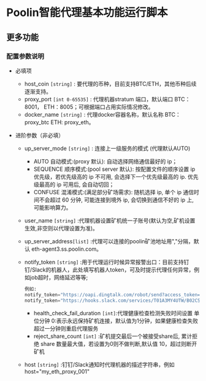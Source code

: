 # Poolin智能代理基本功能运行脚本

## 更多功能

### 配置参数说明

- 必填项
  - host_coin `[string]`       : 要代理的币种，目前支持BTC/ETH，其他币种后续逐渐支持。
  - proxy_port `[int 0-65535]` : 代理机器stratum 端口，默认端口 BTC：8001， ETH：8005；可根据端口占用实际情况修改。
  - docker_name `[string]`     : 代理docker容器名称，默认名称   BTC：proxy_btc ETH: proxy_eth。

- 进阶参数（非必填）
  - up_server_mode `[string]`  : 连接上一级服务的模式 (代理默认AUTO)
    - AUTO       自动模式:(proxy 默认): 自动选择网络通信最好的 ip；
    - SEQUENCE   顺序模式:(pool server 默认): 按配置文件的顺序设置 ip 优先级，若优先级高的 ip 不可用, 会选择下一个优先级最高的 ip. 优先级最高的 ip 可用后, 会自动切回；
    - CONFUSE    混淆模式:(满足部分矿场需求): 随机选择 ip, 单个 ip 通信时间不会超过 60 分钟, 可能连接到境外 ip, 会切换到通信不好的 ip 上, 可能影响算力。

  - user_name `[string]`       :代理机器设置矿机统一子账号(默认为空,矿机设置生效,非空则以代理设置为准)。
  - up_server_address`[list]`  :代理可以连接的poolin矿池地址用","分隔，默认 eth-agent3.ss.poolin.com。
  - notify_token `[string]`       :用于代理运行时候异常报警出口：目前支持钉钉/Slack的机器人，此处填写机器人token，可及时提示代理任何异常，例如job超时，网络延迟等等;
  
      ```asm
      例如:
      notify_token="https://oapi.dingtalk.com/robot/send?access_token=ccfe489...c7f673"
      notify_token="https://hooks.slack.com/services/T01A3MY4UTW/B02CS0JU8KC/PsQd...j0Lq"
      ```
    - health_check_fail_duration `[int]`:代理健康检查检测失败时间设置 单位分钟 0:表示永远保持矿机连接，默认值为1分钟，如果健康检查失败超过一分钟则重启代理服务
    - reject_share_count `[int]`  :矿机提交最后一个被接受share后, 累计拒绝 share 数量最大值，若设置为0则不做判断,默认值 10，超过则断开矿机


  - host `[string]`            :钉钉/Slack通知时代理机器的描述字符串，例如host="my_eth_proxy_001"
